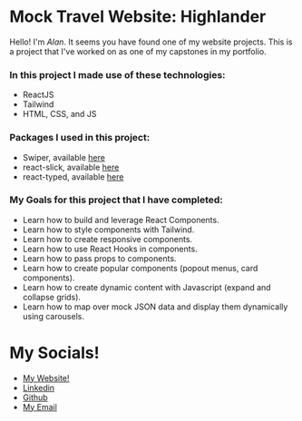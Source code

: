 # Mock Travel Website: Highlander
Hello! I'm *Alan*. It seems you have found one of my website projects. This is a project that I've worked on as one of my capstones in my portfolio.

### In this project I made use of these technologies:
* ReactJS
* Tailwind
* HTML, CSS, and JS

### Packages I used in this project:
* Swiper, available [here](https://swiperjs.com/)
* react-slick, available [here](https://react-slick.neostack.com/docs/get-started)
* react-typed, available [here](https://www.npmjs.com/package/react-typed)

### My Goals for this project that I have completed:
* Learn how to build and leverage React Components.
* Learn how to style components with Tailwind.
* Learn how to create responsive components.
* Learn how to use React Hooks in components.
* Learn how to pass props to components.
* Learn how to create popular components (popout menus, card components).
* Learn how to create dynamic content with Javascript (expand and collapse grids).
* Learn how to map over mock JSON data and display them dynamically using carousels.

# My Socials!
* [My Website!](alanbacay.dev)
* [Linkedin](https://www.linkedin.com/in/alan-neale-bacay-ii-60aa48258/)
* [Github](https://github.com/alanbacay02)
* [My Email](galaxybacay@gmail.com)
